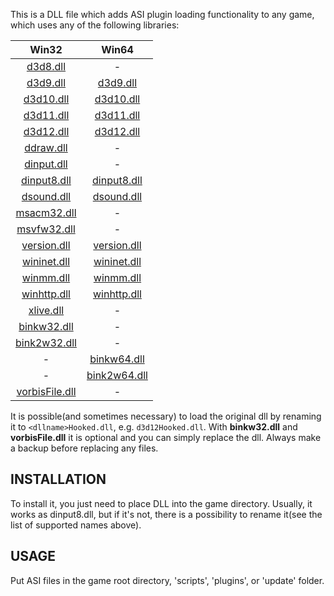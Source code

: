 This is a DLL file which adds ASI plugin loading functionality to any game, which uses any of the following libraries:

|                                                          Win32                                                          |                                                      Win64                                                      |
| :---------------------------------------------------------------------------------------------------------------------: | :-------------------------------------------------------------------------------------------------------------: |
| [d3d8.dll](https://github.com/ThirteenAG/Ultimate-ASI-Loader/releases/download/Win32-latest/d3d8-Win32.zip)             |                                                        -                                                        |
| [d3d9.dll](https://github.com/ThirteenAG/Ultimate-ASI-Loader/releases/download/Win32-latest/d3d9-Win32.zip)             |     [d3d9.dll](https://github.com/ThirteenAG/Ultimate-ASI-Loader/releases/download/x64-latest/d3d9-x64.zip)     |
| [d3d10.dll](https://github.com/ThirteenAG/Ultimate-ASI-Loader/releases/download/Win32-latest/d3d10-Win32.zip)           |    [d3d10.dll](https://github.com/ThirteenAG/Ultimate-ASI-Loader/releases/download/x64-latest/d3d10-x64.zip)    |
| [d3d11.dll](https://github.com/ThirteenAG/Ultimate-ASI-Loader/releases/download/Win32-latest/d3d11-Win32.zip)           |    [d3d11.dll](https://github.com/ThirteenAG/Ultimate-ASI-Loader/releases/download/x64-latest/d3d11-x64.zip)    |
| [d3d12.dll](https://github.com/ThirteenAG/Ultimate-ASI-Loader/releases/download/Win32-latest/d3d12-Win32.zip)           |    [d3d12.dll](https://github.com/ThirteenAG/Ultimate-ASI-Loader/releases/download/x64-latest/d3d12-x64.zip)    |
| [ddraw.dll](https://github.com/ThirteenAG/Ultimate-ASI-Loader/releases/download/Win32-latest/ddraw-Win32.zip)           |                                                        -                                                        |
| [dinput.dll](https://github.com/ThirteenAG/Ultimate-ASI-Loader/releases/download/Win32-latest/dinput-Win32.zip)         |                                                        -                                                        |
| [dinput8.dll](https://github.com/ThirteenAG/Ultimate-ASI-Loader/releases/download/Win32-latest/dinput8-Win32.zip)       |  [dinput8.dll](https://github.com/ThirteenAG/Ultimate-ASI-Loader/releases/download/x64-latest/dinput8-x64.zip)  |
| [dsound.dll](https://github.com/ThirteenAG/Ultimate-ASI-Loader/releases/download/Win32-latest/dsound-Win32.zip)         |   [dsound.dll](https://github.com/ThirteenAG/Ultimate-ASI-Loader/releases/download/x64-latest/dsound-x64.zip)   |
| [msacm32.dll](https://github.com/ThirteenAG/Ultimate-ASI-Loader/releases/download/Win32-latest/msacm32-Win32.zip)       |                                                        -                                                        |
| [msvfw32.dll](https://github.com/ThirteenAG/Ultimate-ASI-Loader/releases/download/Win32-latest/msvfw32-Win32.zip)       |                                                        -                                                        |
| [version.dll](https://github.com/ThirteenAG/Ultimate-ASI-Loader/releases/download/Win32-latest/version-Win32.zip)       |  [version.dll](https://github.com/ThirteenAG/Ultimate-ASI-Loader/releases/download/x64-latest/version-x64.zip)  |
| [wininet.dll](https://github.com/ThirteenAG/Ultimate-ASI-Loader/releases/download/Win32-latest/wininet-Win32.zip)       |  [wininet.dll](https://github.com/ThirteenAG/Ultimate-ASI-Loader/releases/download/x64-latest/wininet-x64.zip)  |
| [winmm.dll](https://github.com/ThirteenAG/Ultimate-ASI-Loader/releases/download/Win32-latest/winmm-Win32.zip)           |    [winmm.dll](https://github.com/ThirteenAG/Ultimate-ASI-Loader/releases/download/x64-latest/winmm-x64.zip)    |
| [winhttp.dll](https://github.com/ThirteenAG/Ultimate-ASI-Loader/releases/download/Win32-latest/winhttp-Win32.zip)       |  [winhttp.dll](https://github.com/ThirteenAG/Ultimate-ASI-Loader/releases/download/x64-latest/winhttp-x64.zip)  |
| [xlive.dll](https://github.com/ThirteenAG/Ultimate-ASI-Loader/releases/download/Win32-latest/xlive-Win32.zip)           |                                                        -                                                        |
| [binkw32.dll](https://github.com/ThirteenAG/Ultimate-ASI-Loader/releases/download/Win32-latest/binkw32-Win32.zip)       |                                                        -                                                        |
| [bink2w32.dll](https://github.com/ThirteenAG/Ultimate-ASI-Loader/releases/download/Win32-latest/bink2w32-Win32.zip)     |                                                        -                                                        |
|                                                            -                                                            |  [binkw64.dll](https://github.com/ThirteenAG/Ultimate-ASI-Loader/releases/download/x64-latest/binkw64-x64.zip)  |
|                                                            -                                                            | [bink2w64.dll](https://github.com/ThirteenAG/Ultimate-ASI-Loader/releases/download/x64-latest/bink2w64-x64.zip) |
| [vorbisFile.dll](https://github.com/ThirteenAG/Ultimate-ASI-Loader/releases/download/Win32-latest/vorbisFile-Win32.zip) |                                                        -                                                        |

It is possible(and sometimes necessary) to load the original dll by renaming it to `<dllname>Hooked.dll`, e.g. `d3d12Hooked.dll`.
With **binkw32.dll** and **vorbisFile.dll** it is optional and you can simply replace the dll. Always make a backup before replacing any files.

## INSTALLATION

To install it, you just need to place DLL into the game directory. Usually, it works as dinput8.dll, but if it's not, there is a possibility to rename it(see the list of supported names above).

## USAGE

Put ASI files in the game root directory, 'scripts', 'plugins', or 'update' folder.
